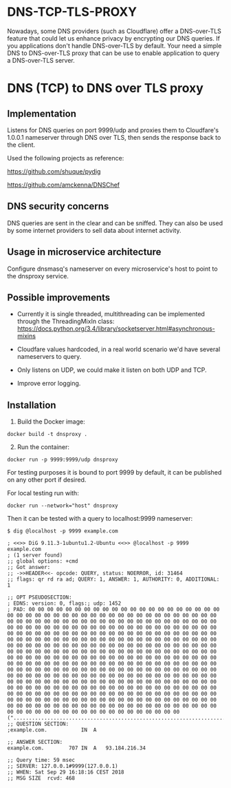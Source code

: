 # DNS-TCP-TLS-PROXY
Nowadays, some DNS providers (such as Cloudflare) offer a DNS-over-TLS feature that could let us enhance privacy by encrypting our DNS queries. If you applications don't handle DNS-over-TLS by default. Your need a simple DNS to DNS-over-TLS proxy that can be use to enable application to query a DNS-over-TLS server.

# DNS (TCP) to DNS over TLS proxy

## Implementation

Listens for DNS queries on port 9999/udp and proxies them to Cloudfare's 1.0.0.1 nameserver through DNS over TLS, then sends the response back to the client.

Used the following projects as reference:

https://github.com/shuque/pydig

https://github.com/amckenna/DNSChef


## DNS security concerns 

DNS queries are sent in the clear and can be sniffed. They can also be used by some internet providers to sell data about internet activity.


## Usage in microservice architecture

Configure dnsmasq's nameserver on every microservice's host to point to the dnsproxy service.


## Possible improvements

- Currently it is single threaded, multithreading can be implemented through the ThreadingMixIn class: https://docs.python.org/3.4/library/socketserver.html#asynchronous-mixins

- Cloudfare values hardcoded, in a real world scenario we'd have several nameservers to query.

- Only listens on UDP, we could make it listen on both UDP and TCP.

- Improve error logging.


## Installation

1. Build the Docker image:

```
docker build -t dnsproxy .
```

2. Run the container:

```
docker run -p 9999:9999/udp dnsproxy
```

For testing purposes it is bound to port 9999 by default, it can be published on any other port if desired.

For local testing run with:

```
docker run --network="host" dnsproxy
```

Then it can be tested with a query to localhost:9999 nameserver:

```
$ dig @localhost -p 9999 example.com

; <<>> DiG 9.11.3-1ubuntu1.2-Ubuntu <<>> @localhost -p 9999 example.com
; (1 server found)
;; global options: +cmd
;; Got answer:
;; ->>HEADER<<- opcode: QUERY, status: NOERROR, id: 31464
;; flags: qr rd ra ad; QUERY: 1, ANSWER: 1, AUTHORITY: 0, ADDITIONAL: 1

;; OPT PSEUDOSECTION:
; EDNS: version: 0, flags:; udp: 1452
; PAD: 00 00 00 00 00 00 00 00 00 00 00 00 00 00 00 00 00 00 00 00 00 00 00 00 00 00 00 00 00 00 00 00 00 00 00 00 00 00 00 00 00 00 00 00 00 00 00 00 00 00 00 00 00 00 00 00 00 00 00 00 00 00 00 00 00 00 00 00 00 00 00 00 00 00 00 00 00 00 00 00 00 00 00 00 00 00 00 00 00 00 00 00 00 00 00 00 00 00 00 00 00 00 00 00 00 00 00 00 00 00 00 00 00 00 00 00 00 00 00 00 00 00 00 00 00 00 00 00 00 00 00 00 00 00 00 00 00 00 00 00 00 00 00 00 00 00 00 00 00 00 00 00 00 00 00 00 00 00 00 00 00 00 00 00 00 00 00 00 00 00 00 00 00 00 00 00 00 00 00 00 00 00 00 00 00 00 00 00 00 00 00 00 00 00 00 00 00 00 00 00 00 00 00 00 00 00 00 00 00 00 00 00 00 00 00 00 00 00 00 00 00 00 00 00 00 00 00 00 00 00 00 00 00 00 00 00 00 00 00 00 00 00 00 00 00 00 00 00 00 00 00 00 00 00 00 00 00 00 00 00 00 00 00 00 00 00 00 00 00 00 00 00 00 00 00 00 00 00 00 00 00 00 00 00 00 00 00 00 00 00 00 00 00 00 00 00 00 00 00 00 00 00 00 00 00 00 00 00 00 00 00 00 00 00 00 00 00 00 00 00 00 00 00 00 00 00 00 00 00 00 00 00 00 00 00 00 00 00 00 00 00 00 00 00 00 00 00 00 00 00 00 00 00 00 00 00 00 00 00 00 00 00 00 00 00 00 00 00 00 00 00 00 00 00 00 00 00 00 00 00 00 00 00 00 00 00 00 00 00 00 00 00 00 00 00 00 00 00 00 00 00 00 00 00 00 00 00 00 ("........................................................................................................................................................................................................................................................................................................................................................................................................................")
;; QUESTION SECTION:
;example.com.			IN	A

;; ANSWER SECTION:
example.com.		707	IN	A	93.184.216.34

;; Query time: 59 msec
;; SERVER: 127.0.0.1#9999(127.0.0.1)
;; WHEN: Sat Sep 29 16:18:16 CEST 2018
;; MSG SIZE  rcvd: 468
